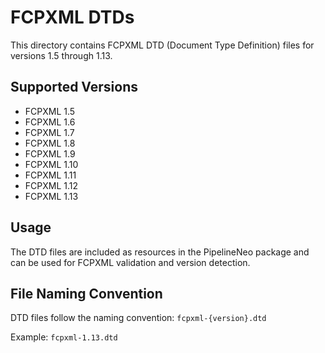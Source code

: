 # FCPXML DTDs

This directory contains FCPXML DTD (Document Type Definition) files for versions 1.5 through 1.13.

## Supported Versions

- FCPXML 1.5
- FCPXML 1.6
- FCPXML 1.7
- FCPXML 1.8
- FCPXML 1.9
- FCPXML 1.10
- FCPXML 1.11
- FCPXML 1.12
- FCPXML 1.13

## Usage

The DTD files are included as resources in the PipelineNeo package and can be used for FCPXML validation and version detection.

## File Naming Convention

DTD files follow the naming convention: `fcpxml-{version}.dtd`

Example: `fcpxml-1.13.dtd` 